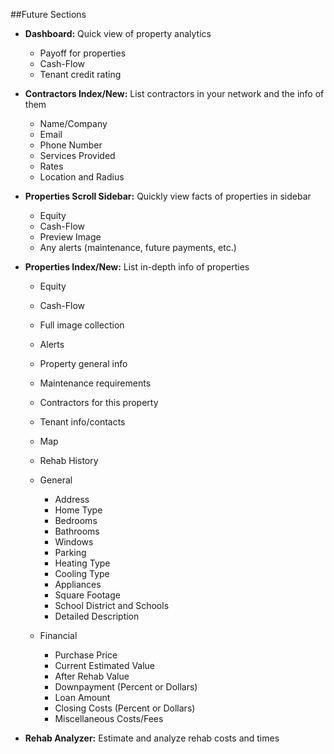 ##Future Sections

* **Dashboard:** Quick view of property analytics
  * Payoff for properties
  * Cash-Flow 
  * Tenant credit rating

* **Contractors Index/New:** List contractors in your network and the info of them
  * Name/Company
  * Email
  * Phone Number
  * Services Provided
  * Rates
  * Location and Radius

* **Properties Scroll Sidebar:** Quickly view facts of properties in sidebar
  * Equity
  * Cash-Flow
  * Preview Image
  * Any alerts (maintenance, future payments, etc.)

* **Properties Index/New:** List in-depth info of properties
  * Equity
  * Cash-Flow
  * Full image collection
  * Alerts
  * Property general info
  * Maintenance requirements
  * Contractors for this property
  * Tenant info/contacts
  * Map
  * Rehab History

  * General
    * Address
    * Home Type
    * Bedrooms
    * Bathrooms
    * Windows
    * Parking
    * Heating Type
    * Cooling Type
    * Appliances
    * Square Footage
    * School District and Schools
    * Detailed Description

  * Financial
    * Purchase Price
    * Current Estimated Value
    * After Rehab Value
    * Downpayment (Percent or Dollars)
    * Loan Amount
    * Closing Costs (Percent or Dollars)
    * Miscellaneous Costs/Fees


* **Rehab Analyzer:** Estimate and analyze rehab costs and times
